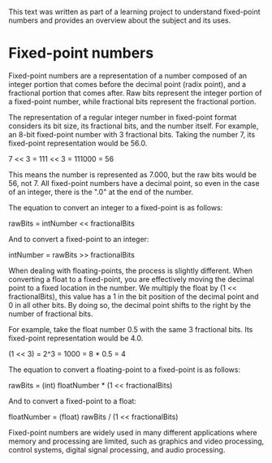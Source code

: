 This text was written as part of a learning project to understand fixed-point numbers and provides an overview about the subject and its uses.

# Fixed-point numbers


Fixed-point numbers are a representation of a number composed of an integer portion that comes before the decimal point (radix point), and a fractional portion that comes after. Raw bits represent the integer portion of a fixed-point number, while fractional bits represent the fractional portion.

The representation of a regular integer number in fixed-point format considers its bit size, its fractional bits, and the number itself. For example, an 8-bit fixed-point number with 3 fractional bits. Taking the number 7, its fixed-point representation would be 56.0.

7 << 3 = 111 << 3 = 111000 = 56

This means the number is represented as 7.000, but the raw bits would be 56, not 7. All fixed-point numbers have a decimal point, so even in the case of an integer, there is the ".0" at the end of the number.

The equation to convert an integer to a fixed-point is as follows:

rawBits = intNumber << fractionalBits

And to convert a fixed-point to an integer:

intNumber = rawBits >> fractionalBits

When dealing with floating-points, the process is slightly different. When converting a float to a fixed-point, you are effectively moving the decimal point to a fixed location in the number. We multiply the float by (1 << fractionalBits), this value has a 1 in the bit position of the decimal point and 0 in all other bits. By doing so, the decimal point shifts to the right by the number of fractional bits.

For example, take the float number 0.5 with the same 3 fractional bits. Its fixed-point representation would be 4.0.

(1 << 3) = 2^3 = 1000 = 8 * 0.5 = 4

The equation to convert a floating-point to a fixed-point is as follows:

rawBits = (int) floatNumber * (1 << fractionalBits)

And to convert a fixed-point to a float:

floatNumber = (float) rawBits / (1 << fractionalBits)

Fixed-point numbers are widely used in many different applications where memory and processing are limited, such as graphics and video processing, control systems, digital signal processing, and audio processing.